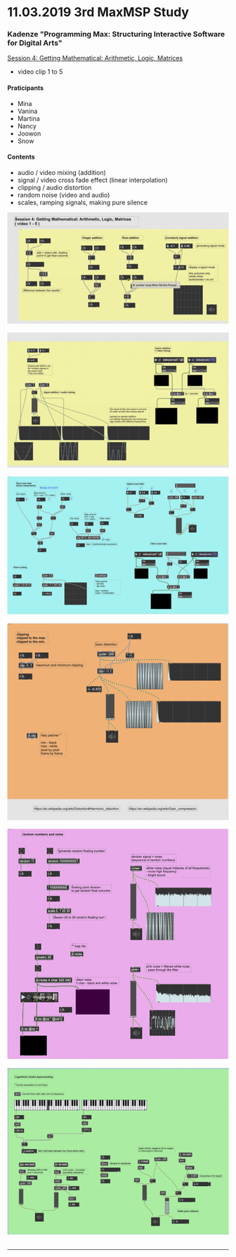 # 11.03.2019 3rd MaxMSP Study

### Kadenze "Programming Max: Structuring Interactive Software for Digital Arts"
[Session 4: Getting Mathematical: Arithmetic, Logic, Matrices](https://www.kadenze.com/courses/programming-max-structuring-interactive-software-for-digital-arts-i/sessions/getting-mathematical-arithmetic-logic-matrices)
* video clip 1 to 5

#### Praticipants
* Mina
* Vanina
* Martina
* Nancy
* Joowon
* Snow

#### Contents
- audio / video mixing (addition)
- signal / video cross fade effect (linear interpolation)
- clipping / audio distortion
- random noise (video and audio)
- scales, ramping signals, making pure silence

![maxpatch screenshot 1](/assets/img/11.03.2019-screenshot-01.png)<img width="700"></img>
![maxpatch screenshot 2](/assets/img/11.03.2019-screenshot-02.png)<img width="700"></img>
![maxpatch screenshot 3](/assets/img/11.03.2019-screenshot-03.png)<img width="700"></img>
![maxpatch screenshot 4](/assets/img/11.03.2019-screenshot-04.png)<img width="700"></img>
![maxpatch screenshot 5](/assets/img/11.03.2019-screenshot-05.png)<img width="700"></img>
![maxpatch screenshot 6](/assets/img/11.03.2019-screenshot-06.png)<img width="700"></img>

<hr>
